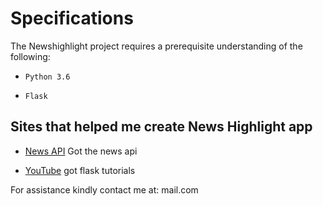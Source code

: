 # Specifications

The Newshighlight project requires a prerequisite understanding of the following:

- ```Python 3.6```

- ```Flask```

## Sites that helped me create News Highlight app

- [News API](https://newsapi.org/docs/endpoints/everything)
  Got the news api

- [YouTube](www.youtube.com)
  got flask tutorials

For assistance kindly contact me at:
mail.com